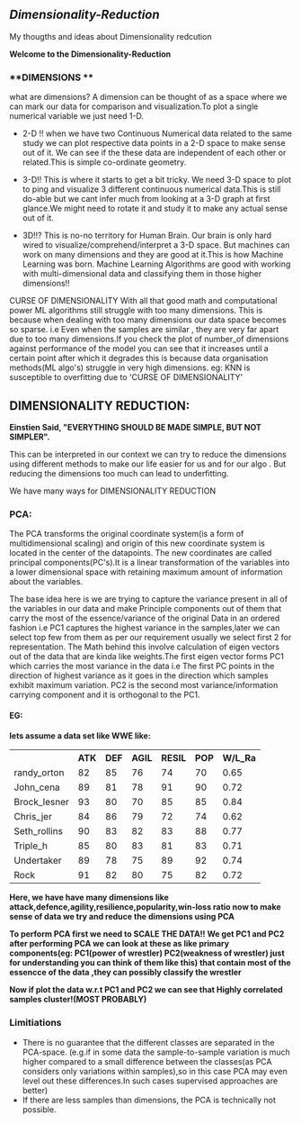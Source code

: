 <h2><I>Dimensionality-Reduction</I></h2>
<p>My thougths and ideas about Dimensionality redcution</p>

<b>Welcome to the Dimensionality-Reduction</b>

<h3>**DIMENSIONS **</h3>

what are dimensions? A dimension can be thought of as a space where we can mark our data for comparison and visualization.To plot a single numerical variable we just need 1-D.

 * 2-D !! when we have two Continuous Numerical data related to the same study we can plot respective data points in a 2-D space to make sense out of it. We can see if the these data are independent of each other or related.This is simple co-ordinate geometry.

 * 3-D!! This is where it starts to get a bit tricky. We need 3-D space to plot to ping and visualize 3 different continuous numerical data.This is still do-able but we cant infer much from looking at a 3-D graph at first glance.We might need to rotate it and study it to make any actual sense out of it.

 * 3D!!? This is no-no territory for Human Brain. Our brain is only hard wired to visualize/comprehend/interpret a 3-D space. But machines can work on many dimensions and they are good at it.This is how Machine Learning was born. Machine Learning Algorithms are good with working with multi-dimensional data and classifying them in those higher dimensions!!

CURSE OF DIMENSIONALITY With all that good math and computational power ML algorithms still struggle with too many dimensions. This is because when dealing with too many dimensions our data space becomes so sparse. i.e Even when the samples are similar , they are very far apart due to too many dimensions.If you check the plot of number_of dimensions against performance of the model you can see that it increases until a certain point after which it degrades this is because data organisation methods(ML algo's) struggle in very high dimensions. eg: KNN is susceptible to overfitting due to 'CURSE OF DIMENSIONALITY'

<h2>DIMENSIONALITY REDUCTION:</h2>

<b>Einstien Said, "EVERYTHING SHOULD BE MADE SIMPLE, BUT NOT SIMPLER".</b>

This can be interpreted in our context we can try to reduce the dimensions using different methods to make our life easier for us and for our algo . But reducing the dimensions too much can lead to underfitting.

We have many ways for DIMENSIONALITY REDUCTION

<h3>PCA:</h3> The PCA transforms the original coordinate system(is a form of multidimensional scaling) and origin of this new coordinate system is located in the center of the datapoints. The new coordinates are called principal components(PC's).It is a linear transformation of the variables into a lower dimensional space with retaining maximum amount of information about the variables.

The base idea here is we are trying to capture the variance present in all of the variables in our data and make Principle components out of them that carry the most of the essence/variance of the original Data in an ordered fashion i.e PC1 captures the highest variance in the samples,later we can select top few from them as per our requirement usually we select first 2 for representation. The Math behind this involve calculation of eigen vectors out of the data that are kinda like weights.The first eigen vector forms PC1 which carries the most variance in the data i.e The first PC points in the direction of highest variance as it goes in the direction which samples exhibit maximum variation. PC2 is the second most variance/information carrying component and it is orthogonal to the PC1.

<h4>EG:<h4>

lets assume a data set like WWE like:
<table style="width:100%"><tr><th> </th><th>ATK</th><th>DEF</th><th>AGIL</th><th>RESIL</th><th>POP</th><th>W/L_Ra</th></tr>
<tr><td>randy_orton</td><td>82</td><td>85</td><td>76</td><td>74</td><td>70</td><td>0.65</td></tr>
<tr><td>John_cena</td><td>89</td><td>81</td><td>78</td><td>91</td><td>90</td><td>0.72</td></tr>
<tr><td>Brock_lesner<td>93</td><td>80</td><td>70</td><td>85</td><td>85</td><td>0.84</td></tr>
<tr><td>Chris_jer</td><td>84</td><td>86</td><td>79</td><td>72</td><td>74</td><td>0.62</td></tr>
<tr><td>Seth_rollins</td><td>90</td><td>83</td><td>82</td><td>83</td><td>88</td><td>0.77</td></tr>
<tr><td>Triple_h</td><td>85</td><td>80</td><td>83</td><td>81</td><td>83</td><td>0.71</td></tr>
<tr><td>Undertaker</td><td>89</td><td>78</td><td>75</td><td>89</td><td>92</td><td>0.74</td></tr>        
<tr><td>Rock</td><td>91</td><td>82</td><td>80</td><td>75</td><td>82</td><td>0.72</td></tr></table>

<p>Here, we have have many dimensions like attack,defence,agility,resilience,popularity,win-loss ratio now to make sense of data we try and reduce the dimensions using PCA</p>

<p>To perform PCA first we need to SCALE THE DATA!! We get PC1 and PC2 after performing PCA we can look at these as like primary components(eg: PC1(power of wrestler) PC2(weakness of wrestler) just for understanding you can think of them like this) that contain most of the essencce of the data ,they can possibly classify the wrestler</p> 
<p>Now if plot the data w.r.t PC1 and PC2 we can see that Highly correlated samples cluster!(MOST PROBABLY)</p>

<h3>Limitiations</h3>

 * There is no guarantee that the different classes are separated in the PCA-space. (e.g.if in some data the sample-to-sample variation is much higher compared to a small difference between the classes(as PCA considers only variations within samples),so in this case PCA may even level out these differences.In such cases supervised approaches are better)
 * If there are less samples than dimensions, the PCA is technically not possible.
